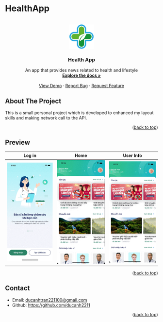 # HealthApp

<!-- PROJECT LOGO -->
<br />
<div align="center">
  <a href="https://github.com/othneildrew/Best-README-Template">
    <img src="images/logo.png" alt="Logo" width="80" height="80">
  </a>

  <h3 align="center">Health App</h3>

  <p align="center">
    An app that provides news related to health and lifestyle
    <br />
    <a href="https://github.com/othneildrew/Best-README-Template"><strong>Explore the docs »</strong></a>
    <br />
    <br />
    <a href="https://github.com/othneildrew/Best-README-Template">View Demo</a>
    ·
    <a href="https://github.com/othneildrew/Best-README-Template/issues">Report Bug</a>
    ·
    <a href="https://github.com/othneildrew/Best-README-Template/issues">Request Feature</a>
  </p>
</div>

<!-- ABOUT THE PROJECT -->
## About The Project

This is a small personal project which is developed to enhanced my layout skills and making network call to the API.

<p align="right">(<a href="#readme-top">back to top</a>)</p>

## Preview

| Log in | Home | User Info |
| :-------: | :-------: | :-------: |
| ![](images/intro.gif) | ![](images/home-feed.gif) | ![](images/user-info.gif) |

<p align="right">(<a href="#readme-top">back to top</a>)</p>

## Contact

- Email: ducanhtran221100@gmail.com
- Github: https://github.com/ducanh2211

<p align="right">(<a href="#readme-top">back to top</a>)</p>
